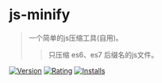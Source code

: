 # js-minify
> 一个简单的js压缩工具(自用)。
>> 只压缩 es6、es7 后缀名的js文件。

[![Version](https://vsmarketplacebadge.apphb.com/version-short/yutent.js-minify.svg)](https://marketplace.visualstudio.com/items?itemName=yutent.js-minify)
[![Rating](https://vsmarketplacebadge.apphb.com/rating-short/yutent.js-minify.svg)](https://marketplace.visualstudio.com/items?itemName=yutent.js-minify)
[![Installs](https://vsmarketplacebadge.apphb.com/installs/yutent.js-minify.svg)](https://marketplace.visualstudio.com/items?itemName=yutent.js-minify)


